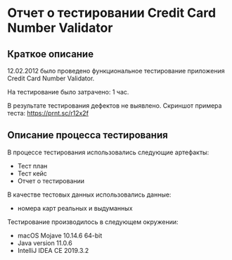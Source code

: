 # Отчет о тестировании Credit Card Number Validator
## Краткое описание
12.02.2012 было проведено функциональное тестирование приложения Credit Card Number Validator.

На тестирование было затрачено: 1 час.

В результате тестирования дефектов не выявлено.
Скриншот примера теста: https://prnt.sc/r12x2f

## Описание процесса тестирования
В процессе тестирования использовались следующие артефакты:
* Тест план
* Тест кейс
* Отчет о тестировании

В качестве тестовых данных использовались данные:
* номера карт реальных и выдуманных

Тестирование производилось в следующем окружении:
* macOS Mojave 10.14.6 64-bit
* Java version 11.0.6
* IntelliJ IDEA CE 2019.3.2